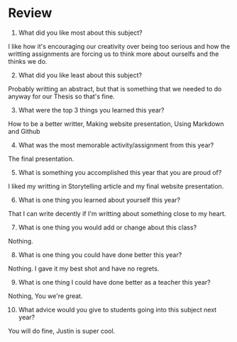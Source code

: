 # Review

1. What did you like most about this subject?

I like how it's encouraging our creativity over being too serious and how the writting assignments are forcing us to think more about ourselfs and the thinks we do.

2. What did you like least about this subject?

Probably writting an abstract, but that is something that we needed to do anyway for our Thesis so that's fine.

3. What were the top 3 things you learned this year?

How to be a better writter, Making website presentation, Using Markdown and Github

4. What was the most memorable activity/assignment from this year?

The final presentation.

5. What is something you accomplished this year that you are proud of?

I liked my writting in Storytelling article and my final website presentation.

6. What is one thing you learned about yourself this year?

That I can write decently if I'm writting about something close to my heart.

7. What is one thing you would add or change about this class?

Nothing.

8. What is one thing you could have done better this year?

Nothing. I gave it my best shot and have no regrets.

9. What is one thing I could have done better as a teacher this year?

Nothing, You we're great.

10. What advice would you give to students going into this subject next year?

You will do fine, Justin is super cool.
